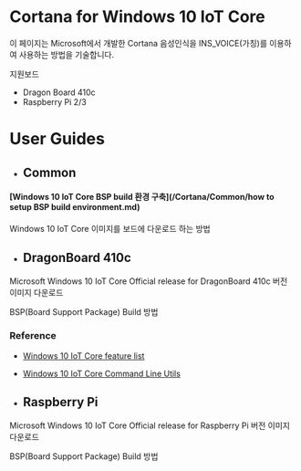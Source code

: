 # Cortana for Windows 10 IoT Core

이 페이지는 Microsoft에서 개발한 Cortana 음성인식을 INS\_VOICE\(가칭\)를 이용하여 사용하는 방법을 기술합니다.

지원보드

* Dragon Board 410c
* Raspberry Pi 2/3



# User Guides

* ## Common

#### [Windows 10 IoT Core BSP build 환경 구축](/Cortana/Common/how to setup BSP build environment.md)

Windows 10 IoT Core 이미지를 보드에 다운로드 하는 방법

* ## DragonBoard 410c

Microsoft Windows 10 IoT Core Official release for DragonBoard 410c 버전 이미지 다운로드

BSP\(Board Support Package\) Build 방법



### Reference

* [Windows 10 IoT Core feature list](https://docs.microsoft.com/en-us/windows-hardware/manufacture/iot/iot-core-feature-list)

* [Windows 10 IoT Core Command Line Utils](https://docs.microsoft.com/en-us/windows/iot-core/manage-your-device/commandlineutils)



* ## Raspberry Pi

Microsoft Windows 10 IoT Core Official release for Raspberry Pi 버전 이미지 다운로드

BSP\(Board Support Package\) Build 방법

